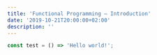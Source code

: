 ```yaml
---
title: 'Functional Programming — Introduction'
date: '2019-10-21T20:00:00+02:00'
description: ''
---
```


```js
const test = () => 'Hello world!';
```
